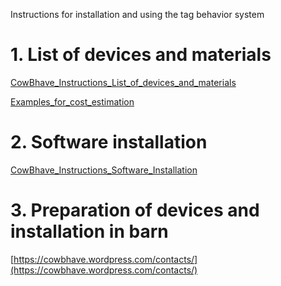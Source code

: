 Instructions for installation and using the tag behavior system

# 1. List of devices and materials

[CowBhave_Instructions_List_of_devices_and_materials](CowBhave_Instructions_List_of_devices_and_materials_v01.pdf)

[Examples_for_cost_estimation](Examples_for_cost_estimation.xlsx)

# 2. Software installation
[CowBhave_Instructions_Software_Installation](CowBhave_Instructions_Software_Installation_v01.pdf)

# 3. Preparation of devices and installation in barn


[https://cowbhave.wordpress.com/contacts/](https://cowbhave.wordpress.com/contacts/)
